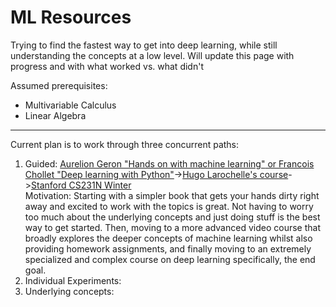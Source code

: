 # ML Resources
Trying to find the fastest way to get into deep learning, while still understanding the concepts at a low level. Will update this page with progress and with what worked vs. what didn't

Assumed prerequisites:
* Multivariable Calculus
* Linear Algebra

------

Current plan is to work through three concurrent paths:
<ol>
<li>Guided: <span><a href="https://www.oreilly.com/library/view/hands-on-machine-learning/9781492032632/">Aurelion Geron "Hands on with machine learning"</a><a href = "https://www.manning.com/books/deep-learning-with-python"> or Francois Chollet "Deep learning with Python"</a></span>-><span><a href = "http://info.usherbrooke.ca/hlarochelle/neural_networks/content.html">Hugo Larochelle's course</a></span>-><span><a href = "http://cs231n.stanford.edu/">Stanford CS231N Winter</a></span></li>
Motivation: Starting with a simpler book that gets your hands dirty right away and excited to work with the topics is great. Not having to worry too much about the underlying concepts and just doing stuff is the best way to get started. Then, moving to a more advanced video course that broadly explores the deeper concepts of machine learning whilst also providing homework assignments, and finally moving to an extremely specialized and complex course on deep learning specifically, the end goal.
<li>Individual Experiments: </li>
<li>Underlying concepts: </li>
</ol>
